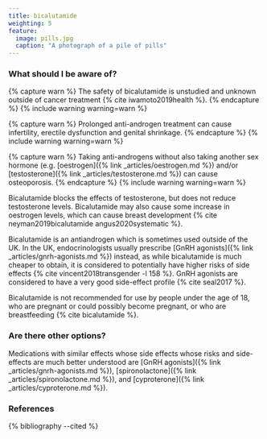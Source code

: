 ```yaml
---
title: bicalutamide
weighting: 5
feature:
  image: pills.jpg
  caption: "A photograph of a pile of pills"
---
```


### What should I be aware of?

{% capture warn %}
The safety of bicalutamide is unstudied and unknown outside of cancer treatment {% cite iwamoto2019health %}.
{% endcapture %}
{% include warning warning=warn %}

{% capture warn %}
Prolonged anti-androgen treatment can cause infertility, erectile dysfunction and genital shrinkage.
{% endcapture %}
{% include warning warning=warn %}

{% capture warn %}
Taking anti-androgens without also taking another sex hormone (e.g. [oestrogen]({% link _articles/oestrogen.md %}) and/or [testosterone]({% link _articles/testosterone.md %}) can cause osteoporosis.
{% endcapture %}
{% include warning warning=warn %}

Bicalutamide blocks the effects of testosterone, but does not reduce testosterone levels. Bicalutamide may also cause some increase in oestrogen levels, which can cause breast development {% cite neyman2019bicalutamide angus2020systematic %}.

Bicalutamide is an antiandrogen which is sometimes used outside of the UK. In the UK, endocrinologists usually prescribe [GnRH agonists]({% link _articles/gnrh-agonists.md %}) instead, as while bicalutamide is much cheaper to obtain, it is considered to potentially have higher risks of side effects {% cite vincent2018transgender -l 158 %}. GnRH agonists are considered to have a very good side-effect profile {% cite seal2017 %}.

Bicalutamide is not recommended for use by people under the age of 18, who are pregnant or could possibly become pregnant, or who are breastfeeding {% cite bicalutamide %}.

### Are there other options?

Medications with similar effects whose side effects whose risks and side-effects are much better understood are [GnRH agonists]({% link _articles/gnrh-agonists.md %}), [spironolactone]({% link _articles/spironolactone.md %}), and [cyproterone]({% link _articles/cyproterone.md %}).

### References

{% bibliography --cited %}
